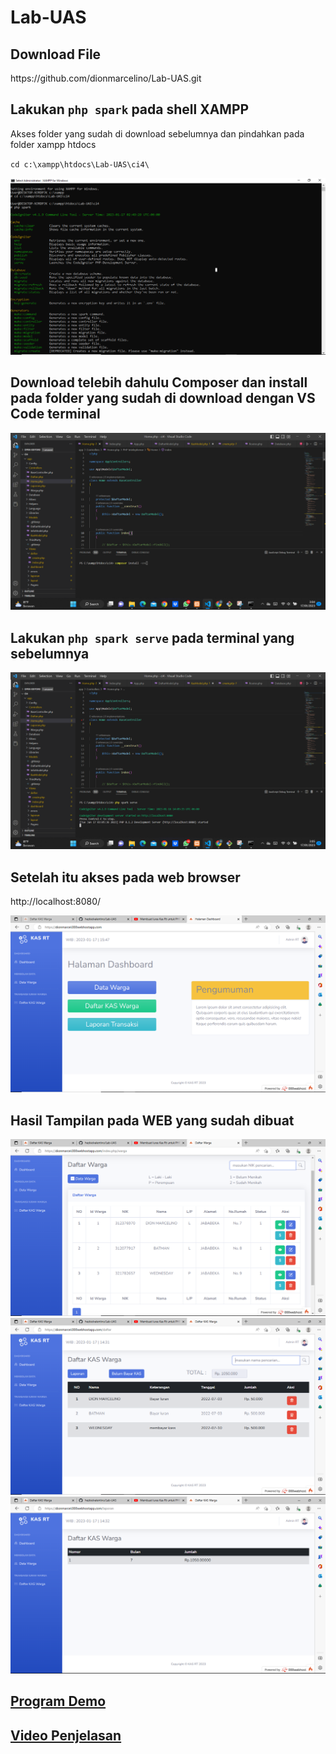 # Lab-UAS
## Download File
<p>https://github.com/dionmarcelino/Lab-UAS.git</p>

## Lakukan `php spark` pada shell XAMPP
<p>Akses folder yang sudah di download sebelumnya dan pindahkan pada folder xampp htdocs</p>

`cd c:\xampp\htdocs\Lab-UAS\ci4\`

![gambar1](screenshot/php_spark.png)

## Download telebih dahulu Composer dan install pada folder yang sudah di download dengan VS Code terminal
![gambar2](screenshot/install_composer.png)

## Lakukan `php spark serve` pada terminal yang sebelumnya
![gambar3](screenshot/php_spark_serve.png)

## Setelah itu akses pada web browser
<p>http://localhost:8080/</p>

![gambar4](screenshot/dasboard_8080.png)

## Hasil Tampilan pada WEB yang sudah dibuat
![gambar5](screenshot/data_warga.png)
![gambar5](screenshot/daftar_kas_warga.png)
![gambar5](screenshot/laporan_kas_warga.png)

## <a href="https://dionmarcel.000webhostapp.com/">Program Demo</a>
## <a href="https://youtu.be/i0Ukud67cp0">Video Penjelasan</a>